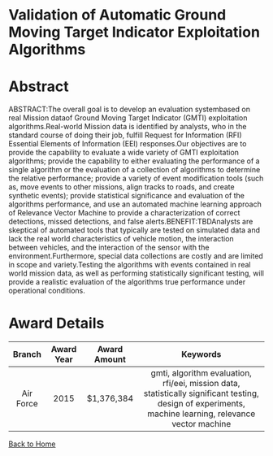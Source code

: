 
Validation of Automatic Ground Moving Target Indicator Exploitation Algorithms
==============================================================================

# Abstract


ABSTRACT:The overall goal is to develop an evaluation systembased on real Mission dataof Ground Moving Target Indicator (GMTI) exploitation algorithms.Real-world Mission data is identified by analysts, who in the standard course of doing their job, fulfill Request for Information (RFI) Essential Elements of Information (EEI) responses.Our objectives are to provide the capability to evaluate a wide variety of GMTI exploitation algorithms; provide the capability to either evaluating the performance of a single algorithm or the evaluation of a collection of algorithms to determine the relative performance; provide a variety of event modification tools (such as, move events to other missions, align tracks to roads, and create synthetic events); provide statistical significance and evaluation of the algorithms performance, and use an automated machine learning approach of Relevance Vector Machine to provide a characterization of correct detections, missed detections, and false alerts.BENEFIT:TBDAnalysts are skeptical of automated tools that typically are tested on simulated data and lack the real world characteristics of vehicle motion, the interaction between vehicles, and the interaction of the sensor with the environment.Furthermore, special data collections are costly and are limited in scope and variety.Testing the algorithms with events contained in real world mission data, as well as performing statistically significant testing, will provide a realistic evaluation of the algorithms true performance under operational conditions.  

# Award Details

|Branch|Award Year|Award Amount|Keywords|
| :---: | :---: | :---: | :---: |
|Air Force|2015|$1,376,384|gmti, algorithm evaluation, rfi/eei, mission data, statistically significant testing, design of experiments, machine learning, relevance vector machine|
  
  


[Back to Home](https://github.com/chrischow/dod_sbir_awards/DJ/#1343)
